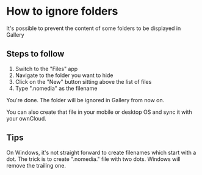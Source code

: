 # How to ignore folders
It's possible to prevent the content of some folders to be displayed in Gallery

## Steps to follow
1. Switch to the "Files" app
2. Navigate to the folder you want to hide
3. Click on the "New" button sitting above the list of files
4. Type ".nomedia" as the filename

You're done. The folder will be ignored in Gallery from now on.

You can also create that file in your mobile or desktop OS and sync it with your ownCloud.

## Tips
On Windows, it's not straight forward to create filenames which start with a dot.
The trick is to create ".nomedia." file with two dots. Windows will remove the trailing one.